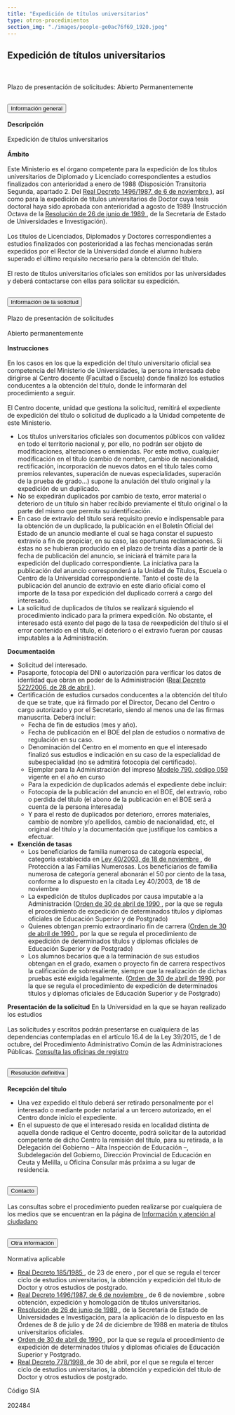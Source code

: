 ```yaml
---
title: "Expedición de títulos universitarios"
type: otros-procedimientos
section_img: "./images/people-ge0ac76f69_1920.jpeg"
---
```

## Expedición de títulos universitarios
<br><br>
Plazo de presentación de solicitudes: Abierto Permanentemente
<section>
        <article class="calls">
            <div class="container container-xl">
                <div class="row">
                        <div class="row">
                            <div class="col-lg-12  content_collapse">
                                <div class="accordion" id="accordionPanelsStayOpenExample">
                                    <div class="accordion-item">
                                        <h2 class="accordion-header" id="panelsStayOpen-headingOne">
                                            <button class="accordion-button expanded" type="button" data-bs-toggle="collapse" data-bs-target="#panelsStayOpen-collapseOne" aria-expanded="false" aria-controls="panelsStayOpen-collapseOne">
                                               Información general
                                            </button>
                                        </h2>
                                        <div id="panelsStayOpen-collapseOne" class="accordion-collapse collapse show" aria-labelledby="panelsStayOpen-headingOne">
                                            <div class="accordion-body">
                                                <article id="section_link">
                                                    <div class="container-fluid">
                                                        <div class="row">
                                                            <div class="col-12">
                                                                <b>Descripción</b><br><br>
								Expedición de títulos universitarios    <br><br>
								<b>Ámbito</b> <br><br>
								Este Ministerio es el órgano competente para la expedición de los títulos universitarios de Diplomado y Licenciado correspondientes a estudios finalizados con anterioridad a enero de 1988 (Disposición Transitoria Segunda, apartado 2. Del <a href="http://www.boe.es/buscar/doc.php?id=BOE-A-1987-27706" target="_blank">Real Decreto 1496/1987, de 6 de noviembre <i class="fas fa-external-link-alt"></i></a>), así como para la expedición de títulos universitarios de Doctor cuya tesis doctoral haya sido aprobada con anterioridad a agosto de 1989 (Instrucción Octava de la <a href="http://www.boe.es/diario_boe/txt.php?id=BOE-A-1989-16992" target="_blank">Resolución de 26 de junio de 1989 <i class="fas fa-external-link-alt"></i></a>, de la Secretaría de Estado de Universidades e Investigación).  
								<br><br>
								Los títulos de Licenciados, Diplomados y Doctores correspondientes a estudios finalizados con posterioridad a las fechas mencionadas serán expedidos por el Rector de la Universidad donde el alumno hubiera superado el último requisito necesario para la obtención del título.  <br><br>
								El resto de títulos universitarios oficiales son emitidos por las universidades y deberá contactarse con ellas para solicitar su expedición.  
                                                            </div>
                                                        </div>
                                                    </div>
                                                </article>
                                            </div>
                                        </div>
                                    </div>
                                    <div class="accordion-item">
                                        <h2 class="accordion-header" id="panelsStayOpen-headingTwo">
                                            <button class="accordion-button collapsed" type="button" data-bs-toggle="collapse" data-bs-target="#panelsStayOpen-collapseTwo" aria-expanded="false">
                                                Información de la solicitud
                                            </button>
                                        </h2>
                                        <div id="panelsStayOpen-collapseTwo" class="accordion-collapse collapse" aria-labelledby="panelsStayOpen-headingTwo">
                                            <div class="accordion-body">
                                                <article id="section_link">
                                                    <div class="container-fluid">
                                                        <div class="row">
                                                            <div class="col-12">
								Plazo de presentación de solicitudes <br><br> 
								Abierto permanentemente  <br><br>
								<b>Instrucciones</b><br><br>
								En los casos en los que la expedición del título universitario oficial sea competencia del Ministerio de Universidades, la persona interesada debe dirigirse al Centro docente (Facultad o Escuela) donde finalizó los estudios conducentes a la obtención del título, donde le informarán del procedimiento a seguir.  <br><br>
								El Centro docente, unidad que gestiona la solicitud, remitirá el expediente de expedición del título o solicitud de duplicado a la Unidad competente de este Ministerio.  
								<ul>
								<li> Los títulos universitarios oficiales son documentos públicos con validez en todo el territorio nacional y, por ello, no podrán ser objeto de modificaciones, alteraciones o enmiendas. Por este motivo, cualquier modificación en el título (cambio de nombre, cambio de nacionalidad, rectificación, incorporación de nuevos datos en el título tales como premios relevantes, superación de nuevas especialidades, superación de la prueba de grado...) supone la anulación del título original y la expedición de un duplicado.</li>
								<li> No se expedirán duplicados por cambio de texto, error material o deterioro de un título sin haber recibido previamente el título original o la parte del mismo que permita su identificación.</li>
								<li> En caso de extravío del título será requisito previo e indispensable para la obtención de un duplicado, la publicación en el Boletín Oficial del Estado de un anuncio mediante el cual se haga constar el supuesto extravío a fin de propiciar, en su caso, las oportunas reclamaciones. Si éstas no se hubieran producido en el plazo de treinta días a partir de la fecha de publicación del anuncio, se iniciará el trámite para la expedición del duplicado correspondiente. La iniciativa para la publicación del anuncio corresponderá a la Unidad de Títulos, Escuela o Centro de la Universidad correspondiente. Tanto el coste de la publicación del anuncio de extravío en este diario oficial como el importe de la tasa por expedición del duplicado correrá a cargo del interesado.</li>
								<li> La solicitud de duplicados de títulos se realizará siguiendo el procedimiento indicado para la primera expedición. No obstante, el interesado está exento del pago de la tasa de reexpedición del título si el error contenido en el título, el deterioro o el extravío fueran por causas imputables a la Administración.</li>
								</ul>
								<b>Documentación</b>
								<ul>
								<li> Solicitud del interesado.</li>
								<li> Pasaporte, fotocopia del DNI o autorización para verificar los datos de identidad que obran en poder de la Administración (<a href="http://www.boe.es/buscar/doc.php?id=BOE-A-2006-8148" target="_blank">Real Decreto 522/2006, de 28 de abril <i class="fas fa-external-link-alt"></i></a>).</li>
								<li> Certificación de estudios cursados conducentes a la obtención del título de que se trate, que irá firmado por el Director, Decano del Centro o cargo autorizado y por el Secretario, siendo al menos una de las firmas manuscrita. Deberá incluir: 
 								 <ul>
								 <li> Fecha de fin de estudios (mes y año).</li>
 								 <li> Fecha de publicación en el BOE del plan de estudios o normativa de regulación en su caso.</li>
 								 <li> Denominación del Centro en el momento en que el interesado finalizó sus estudios e indicación en su caso de la especialidad de subespecialidad (no se admitirá fotocopia del certificado).</li>
 								 <li> Ejemplar para la Administración del impreso  <a href="https://sede.administracionespublicas.gob.es/pagina/index/directorio/tasa059" target="_blank">Modelo 790, código 059 <i class="fas fa-external-link-alt"></i></a> vigente en el año en curso</li>
 								 <li> Para la expedición de duplicados además el expediente debe incluir:</li>
 								 <li> Fotocopia de la publicación del anuncio en el BOE, del extravío, robo o perdida del título (el abono de la publicación en el BOE será a cuenta de la persona interesada)</li>
 								 <li> Y para el resto de duplicados por deterioro, errores materiales, cambio de nombre y/o apellidos, cambio de nacionalidad, etc, el original del título y la documentación que justifique los cambios a efectuar.</li>
								</ul>
								</li>
								<li> <b>Exención de tasas</b>
 								 <ul>
									<li> Los beneficiarios de familia numerosa de categoría especial, categoría establecida en <a href="http://www.boe.es/buscar/act.php?id=BOE-A-2003-21052" target="_blank">Ley 40/2003, de 18 de noviembre <i class="fas fa-external-link-alt"></i></a>, de Protección a las Familias Numerosas. Los beneficiarios de familia numerosa de categoría general abonarán el 50 por ciento de la tasa,  conforme a lo dispuesto en la citada Ley 40/2003, de 18 de noviembre </li>
								 	<li> La expedición de títulos duplicados por causa imputable a la Administración (<a href="http://www.boe.es/diario_boe/txt.php?id=BOE-A-1990-10416" target="_blank">Orden de 30 de abril de 1990 <i class="fas fa-external-link-alt"></i></a>, por la que se regula el procedimiento de expedición de determinados títulos y diplomas oficiales de Educación Superior y de Postgrado)</li>
 								 	<li> Quienes obtengan premio extraordinario fin de carrera (<a href="http://www.boe.es/diario_boe/txt.php?id=BOE-A-1990-10416" target="_blank">Orden de 30 de abril de 1990 <i class="fas fa-external-link-alt"></i></a>, por la que se regula el procedimiento de expedición de determinados títulos y diplomas oficiales de Educación Superior y de Postgrado)</li>
 								 	<li> Los alumnos becarios que a la terminación de sus estudios obtengan en el grado, examen o proyecto fin de carrera respectivos la calificación de sobresaliente, siempre que la realización de dichas pruebas esté exigida legalmente. (<a href="http://www.boe.es/diario_boe/txt.php?id=BOE-A-1990-10416" target="_blank">Orden de 30 de abril de 1990<i class="fas fa-external-link-alt"></i></a>, por la que se regula el procedimiento de expedición de determinados títulos y diplomas oficiales de Educación Superior y de Postgrado)</li>
								</ul>
								</li>	
								</ul>
								<b>Presentación de la solicitud</b>
								En la Universidad en la que se hayan realizado los estudios  <br><br>
								Las solicitudes y escritos podrán presentarse en cualquiera de las dependencias contempladas en el artículo 16.4 de la Ley 39/2015, de 1 de octubre, del Procedimiento Administrativo Común de las Administraciones Públicas. <a href="http://administracion.gob.es/pagFront/atencionCiudadana/oficinas/encuentraOficina.htm#.VkNuCNIve1t" target="_blank">Consulta las oficinas de registro <i class="fas fa-external-link-alt"></i></a>   
                                                            </div>
                                                        </div>
                                                    </div>
                                                </article>
                                            </div>
                                        </div>
				</div>
                                    <div class="accordion-item">
                                        <h2 class="accordion-header" id="panelsStayOpen-headingTree">
                                            <button class="accordion-button collapsed" type="button" data-bs-toggle="collapse" data-bs-target="#panelsStayOpen-collapseTree" aria-expanded="false">
                                                 Resolución definitiva
                                            </button>
                                        </h2>
                                        <div id="panelsStayOpen-collapseTree" class="accordion-collapse collapse" aria-labelledby="panelsStayOpen-headingTree">
                                            <div class="accordion-body">
                                                <article id="section_link">
                                                    <div class="container-fluid">
                                                        <div class="row">
                                                            <div class="col-12">
                                                                <b>Recepción del título</b>
								<ul>
								<li> Una vez expedido el título deberá ser retirado personalmente por el interesado o mediante poder notarial a un tercero autorizado, en el Centro donde inicio el expediente.</li>
								<li> En el supuesto de que el interesado resida en localidad distinta de aquella donde radique el Centro docente, podrá solicitar de la autoridad competente de dicho Centro la remisión del título, para su retirada, a la Delegación del Gobierno – Alta Inspección de Educación –, Subdelegación del Gobierno, Dirección Provincial de Educación en Ceuta y Melilla, u Oficina Consular más próxima a su lugar de residencia.</li>
                                                            </ul>
								</div>
                                                        </div>
                                                    </div>
                                                </article>
                                            </div>
                                        </div>
                                    </div>
                                    <div class="accordion-item">
                                        <h2 class="accordion-header" id="panelsStayOpen-headingFour">
                                            <button class="accordion-button collapsed" type="button" data-bs-toggle="collapse" data-bs-target="#panelsStayOpen-collapseFour" aria-expanded="false">
                                                Contacto
											</button>
                                        </h2>
                                        <div id="panelsStayOpen-collapseFour" class="accordion-collapse collapse" aria-labelledby="panelsStayOpen-headingFour">
                                            <div class="accordion-body">
                                                <article id="section_link">
                                                    <div class="container-fluid">
                                                        <div class="row">
                                                            <div class="col-12">
                                                              Las consultas sobre el procedimiento pueden realizarse por cualquiera de los medios que se encuentran en la página de <a href="{{<siteurl>}}tu-administracion/informacion-y-atencion-al-ciudadano/">Información y atención al ciudadano</a>
                                                            </div>
                                                        </div>
                                                    </div>
                                                </article>
                                            </div>
                                        </div>
					</div>
										<div class="accordion-item">
                                        <h2 class="accordion-header" id="panelsStayOpen-headingFive">
                                            <button class="accordion-button collapsed" type="button" data-bs-toggle="collapse" data-bs-target="#panelsStayOpen-collapseFive" aria-expanded="false">
                                                Otra información
                                            </button>
                                        </h2>
                                        <div id="panelsStayOpen-collapseFive" class="accordion-collapse collapse" aria-labelledby="panelsStayOpen-headingFive">
                                            <div class="accordion-body">
                                                <article id="section_link">
                                                    <div class="container-fluid">
                                                        <div class="row">
                                                            <div class="col-12">
                                                                Normativa aplicable
								<ul><li> <a href="http://www.boe.es/diario_boe/txt.php?id=BOE-A-1985-2755" target="_blank">Real Decreto 185/1985 <i class="fas fa-external-link-alt"></i></a>, de 23 de enero , por el que se regula el tercer ciclo de estudios universitarios, la obtención y expedición del título de Doctor y otros estudios de postgrado.</li>
								<li> <a href="http://www.boe.es/buscar/doc.php?id=BOE-A-1987-27706" target="_blank">Real Decreto 1496/1987, de 6 de noviembre <i class="fas fa-external-link-alt"></i></a>, de 6 de noviembre , sobre obtención, expedición y homologación de títulos universitarios.</li>
								<li> <a href="http://www.boe.es/diario_boe/txt.php?id=BOE-A-1989-16992" target="_blank">Resolución de 26 de junio de 1989 <i class="fas fa-external-link-alt"></i></a>, de la Secretaría de Estado de Universidades e Investigación, para la aplicación de lo dispuesto en las Órdenes de 8 de julio y de 24 de diciembre de 1988 en materia de títulos universitarios oficiales.</li>
								<li> <a href="http://www.boe.es/diario_boe/txt.php?id=BOE-A-1990-10416" target="_blank">Orden de 30 de abril de 1990 <i class="fas fa-external-link-alt"></i></a>, por la que se regula el procedimiento de expedición de determinados títulos y diplomas oficiales de Educación Superior y Postgrado.</li>
								<li> <a href="http://www.boe.es/diario_boe/txt.php?id=BOE-A-1998-10207" target="_blank">Real Decreto 778/1998, <i class="fas fa-external-link-alt"></i></a> de 30 de abril, por el que se regula el tercer ciclo de estudios universitarios, la obtención y expedición del título de Doctor y otros estudios de postgrado.</li></ul>
								Código SIA  <br><br>
								202484  
                                                            </div>
                                                        </div>
                                                    </div>
                                                </article>
                                            </div>
                                        </div>
                                    </div>				
                                    </div>
                                </div>
                        </div>
                    </div>
                </div>
            </div>
        </article>
    </section>
